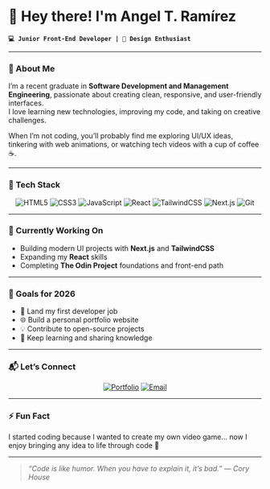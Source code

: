 # 👋 Hey there! I'm Angel T. Ramírez  

**`💻 Junior Front-End Developer | 🎨 Design Enthusiast`**

---

### 🧠 About Me  
I’m a recent graduate in **Software Development and Management Engineering**, passionate about creating clean, responsive, and user-friendly interfaces.  
I love learning new technologies, improving my code, and taking on creative challenges.  

When I’m not coding, you’ll probably find me exploring UI/UX ideas, tinkering with web animations, or watching tech videos with a cup of coffee ☕.

---

### 🧩 Tech Stack  

<div align="center">

![HTML5](https://img.shields.io/badge/HTML5-E34F26?style=for-the-badge&logo=html5&logoColor=white)
![CSS3](https://img.shields.io/badge/CSS3-1572B6?style=for-the-badge&logo=css3&logoColor=white)
![JavaScript](https://img.shields.io/badge/JavaScript-323330?style=for-the-badge&logo=javascript)
![React](https://img.shields.io/badge/React-20232A?style=for-the-badge&logo=react&logoColor=61DAFB)
![TailwindCSS](https://img.shields.io/badge/TailwindCSS-38B2AC?style=for-the-badge&logo=tailwind-css&logoColor=white)
![Next.js](https://img.shields.io/badge/Next.js-000000?style=for-the-badge&logo=nextdotjs&logoColor=white)
![Git](https://img.shields.io/badge/Git-F05032?style=for-the-badge&logo=git&logoColor=white)

</div>

---

### 🚀 Currently Working On  
- Building modern UI projects with **Next.js** and **TailwindCSS**  
- Expanding my **React** skills  
- Completing **The Odin Project** foundations and front-end path  

---

### 🧭 Goals for 2026  
- 💼 Land my first developer job  
- 🌐 Build a personal portfolio website  
- 💡 Contribute to open-source projects  
- 🧰 Keep learning and sharing knowledge  

---

### 📬 Let’s Connect  

<div align="center">
  
<!-- [![LinkedIn](https://img.shields.io/badge/LinkedIn-0A66C2?style=for-the-badge&logo=linkedin&logoColor=white)](https://linkedin.com) -->
[![Portfolio](https://img.shields.io/badge/Portfolio-000000?style=for-the-badge&logo=About.me&logoColor=white)](https://portfolio-final-flax-psi.vercel.app/)
[![Email](https://img.shields.io/badge/Email-FF6B6B?style=for-the-badge&logo=gmail&logoColor=white)](mailto:angel.t.r@hotmail.com)

</div>

---

### ⚡ Fun Fact  
I started coding because I wanted to create my own video game... now I enjoy bringing any idea to life through code 💫

---

> _“Code is like humor. When you have to explain it, it’s bad.” — Cory House_

<!--
**AngelTaRa99/AngelTaRa99** is a ✨ _special_ ✨ repository because its `README.md` (this file) appears on your GitHub profile.

Here are some ideas to get you started:

- 🔭 I’m currently working on ...
- 🌱 I’m currently learning ...
- 👯 I’m looking to collaborate on ...
- 🤔 I’m looking for help with ...
- 💬 Ask me about ...
- 📫 How to reach me: ...
- 😄 Pronouns: ...
- ⚡ Fun fact: ...
-->
